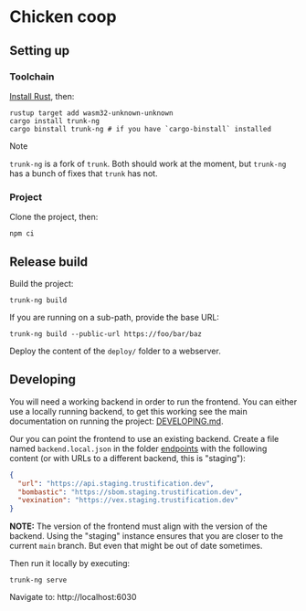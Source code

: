 # Chicken coop

## Setting up

### Toolchain

[Install Rust](https://www.rust-lang.org/tools/install), then:

```shell
rustup target add wasm32-unknown-unknown
cargo install trunk-ng
cargo binstall trunk-ng # if you have `cargo-binstall` installed
```

> [!NOTE]
> `trunk-ng` is a fork of `trunk`. Both should work at the moment, but `trunk-ng` has a bunch of fixes that `trunk` has
> not.

### Project

Clone the project, then:

```shell
npm ci
```

## Release build

Build the project:

```shell
trunk-ng build
```

If you are running on a sub-path, provide the base URL:

```shell
trunk-ng build --public-url https://foo/bar/baz
```

Deploy the content of the `deploy/` folder to a webserver.

## Developing

You will need a working backend in order to run the frontend. You can either use a locally running backend, to
get this working see the main documentation on running the project: [DEVELOPING.md](../../DEVELOPING.md).

Our you can point the frontend to use an existing backend. Create a file named `backend.local.json` in the folder
[endpoints](dev/endpoints) with the following content (or with URLs to a different backend, this is "staging"):

```json
{
  "url": "https://api.staging.trustification.dev",
  "bombastic": "https://sbom.staging.trustification.dev",
  "vexination": "https://vex.staging.trustification.dev"
}
```

**NOTE:** The version of the frontend must align with the version of the backend. Using the "staging" instance ensures
that you are closer to the current `main` branch. But even that might be out of date sometimes.

Then run it locally by executing:

```shell
trunk-ng serve
```

Navigate to: http://localhost:6030

